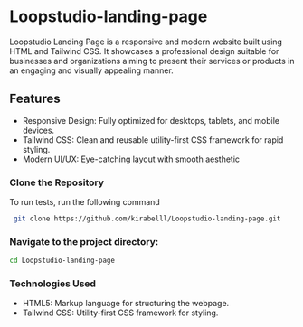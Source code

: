 # Loopstudio-landing-page

 Loopstudio Landing Page is a responsive and modern website built using HTML and Tailwind CSS. It showcases a professional design suitable for businesses and organizations aiming to present their services or products in an engaging and visually appealing manner.


## Features

- Responsive Design: Fully optimized for desktops, tablets, and mobile devices.
- Tailwind CSS: Clean and reusable utility-first CSS framework for rapid styling.
- Modern UI/UX: Eye-catching layout with smooth aesthetic



### Clone the Repository

To run tests, run the following command

```bash
 git clone https://github.com/kirabelll/Loopstudio-landing-page.git
```

### Navigate to the project directory:


```bash
cd Loopstudio-landing-page
```

### Technologies Used

- HTML5: Markup language for structuring the webpage.
- Tailwind CSS: Utility-first CSS framework for styling.

